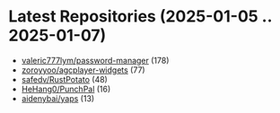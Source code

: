 # Latest Repositories (2025-01-05 .. 2025-01-07)

- [valeric777lym/password-manager](https://github.com/valeric777lym/password-manager) (178)
- [zoroyyoo/agcplayer-widgets](https://github.com/zoroyyoo/agcplayer-widgets) (77)
- [safedv/RustPotato](https://github.com/safedv/RustPotato) (48)
- [HeHang0/PunchPal](https://github.com/HeHang0/PunchPal) (16)
- [aidenybai/yaps](https://github.com/aidenybai/yaps) (13)
